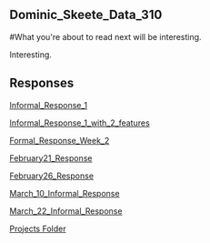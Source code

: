 ## Dominic_Skeete_Data_310

#What you're about to read next will be interesting.

Interesting. 


## Responses

[Informal_Response_1](https://daskeete.github.io/Informal_Response_1/)

[Informal_Response_1_with_2_features](https://daskeete.github.io/Informal_Response_1_with_2_features/)


[Formal_Response_Week_2](https://daskeete.github.io/Formal_Response_Week_2/)

[February21_Response](https://daskeete.github.io/convolutions_pooling/)

[February26_Response](https://daskeete.github.io/Feb26Response/)

[March_10_Informal_Response]( https://daskeete.github.io/March_10_Informal_Response/)

[March_22_Informal_Response](https://daskeete.github.io/March_22_Informal_Response/)





[Projects Folder](https://daskeete.github.io/Projects_Folder/)
